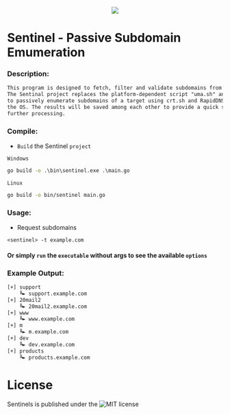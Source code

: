 <p align="center">
  <img src="https://github.com/fhAnso/Sentinel/blob/main/assets/logo.png" />
</p>

# Sentinel - Passive Subdomain Emumeration
### Description:
```txt
This program is designed to fetch, filter and validate subdomains from a specific host.
The Sentinal project replaces the platform-dependent script "uma.sh" and makes it possible
to passively enumerate subdomains of a target using crt.sh and RapidDNS services independently of
the OS. The results will be saved among each other to provide a quick solution for
further processing.
```

### Compile:
- `Build` the Sentinel `project`

`Windows`
```cmd
go build -o .\bin\sentinel.exe .\main.go
```
`Linux`
```bash
go build -o bin/sentinel main.go
```

### Usage:
- Request subdomains
```
<sentinel> -t example.com
```
#### Or simply `run` the <sentinels> `executable` without args to see the available `options`

### Example Output:
```txt
[+] support
    ╚► support.example.com
[+] 20mail2
    ╚► 20mail2.example.com
[+] www
    ╚► www.example.com
[+] m
    ╚► m.example.com
[+] dev
    ╚► dev.example.com
[+] products
    ╚► products.example.com
```

# License
Sentinels is published under the ![MIT](https://github.com/fhAnso/Sentinel/blob/main/LICENSE) license
